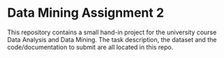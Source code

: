 # Data Mining Assignment 2

This repository contains a small hand-in project for the university course Data Analysis and Data Mining. The task description, the dataset and the code/documentation to submit are all located in this repo.